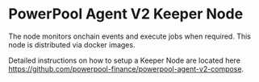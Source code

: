 # PowerPool Agent V2 Keeper Node

The node monitors onchain events and execute jobs when required.
This node is distributed via docker images.

Detailed instructions on how to setup a Keeper Node
are located here https://github.com/powerpool-finance/powerpool-agent-v2-compose.
